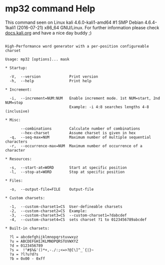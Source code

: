 # mp32 command Help
 
 This command seen on Linux kali 4.6.0-kali1-amd64 #1 SMP Debian 4.6.4-1kali1 (2016-07-21) x86_64 GNU/Linux. For further information please check [docs.kali.org](docs.kali.org) and have a nice day buddy ;) 

~~~

High-Performance word generator with a per-position configureable charset

Usage: mp32 [options]... mask

* Startup:

  -V,  --version             Print version
  -h,  --help                Print help

* Increment:

  -i,  --increment=NUM:NUM   Enable increment mode. 1st NUM=start, 2nd NUM=stop
                             Example: -i 4:8 searches lengths 4-8 (inclusive)

* Misc:

       --combinations        Calculate number of combinations
       --hex-charset         Assume charset is given in hex
  -q,  --seq-max=NUM         Maximum number of multiple sequential characters
  -r,  --occurrence-max=NUM  Maximum number of occurrence of a character

* Resources:

  -s,  --start-at=WORD       Start at specific position
  -l,  --stop-at=WORD        Stop at specific position

* Files:

  -o,  --output-file=FILE    Output-file

* Custom charsets:

  -1,  --custom-charset1=CS  User-defineable charsets
  -2,  --custom-charset2=CS  Example:
  -3,  --custom-charset3=CS  --custom-charset1=?dabcdef
  -4,  --custom-charset4=CS  sets charset ?1 to 0123456789abcdef

* Built-in charsets:

  ?l = abcdefghijklmnopqrstuvwxyz
  ?u = ABCDEFGHIJKLMNOPQRSTUVWXYZ
  ?d = 0123456789
  ?s =  !"#$%&'()*+,-./:;<=>?@[\]^_`{|}~
  ?a = ?l?u?d?s
  ?b = 0x00 - 0xff


~~~

